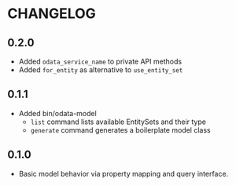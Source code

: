 # CHANGELOG

## 0.2.0

* Added `odata_service_name` to private API methods
* Added `for_entity` as alternative to `use_entity_set`

## 0.1.1

* Added bin/odata-model
  * `list` command lists available EntitySets and their type
  * `generate` command generates a boilerplate model class

## 0.1.0

* Basic model behavior via property mapping and query interface.